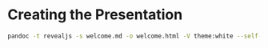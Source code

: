 # Creating the Presentation

```sh
pandoc -t revealjs -s welcome.md -o welcome.html -V theme:white --self-contained
```